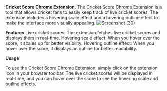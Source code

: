  __Cricket Score Chrome Extension.__
The Cricket Score Chrome Extension is a tool that allows cricket fans to easily keep track of live cricket scores. The extension includes a hovering scale effect and a      hovering outline effect to make the interface more visually appealing.
![Screenshot (30)](https://user-images.githubusercontent.com/113282729/235527214-a2c243c4-e607-46fc-82f0-9ef8feb3ecec.png)

__Features__
   Live cricket scores: The extension fetches live cricket scores and displays them in real-time.
   Hovering scale effect: When you hover over the score, it scales up for better visibility.
   Hovering outline effect: When you hover over the score, it displays an outline for better readability.
   
__Usage__

To use the Cricket Score Chrome Extension, simply click on the extension icon in your browser toolbar. The live cricket scores will be displayed in real-time, and you can hover over the score to see the hovering scale and outline effects.

